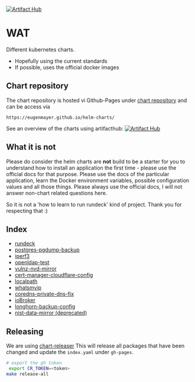 [![Artifact Hub](https://img.shields.io/endpoint?url=https://artifacthub.io/badge/repository/eugen)](https://artifacthub.io/packages/search?repo=eugen)

# WAT

Different kubernetes charts.

- Hopefully using the current standards
- If possible, uses the official docker images

## Chart repository

The chart repository is hosted vi Github-Pages under [chart repository](https://github.com/EugenMayer/helm-charts/tree/gh-pages)
and can be access via

`https://eugenmayer.github.io/helm-charts/`

See an overview of the charts using artifacthub: [![Artifact Hub](https://img.shields.io/endpoint?url=https://artifacthub.io/badge/repository/eugen)](https://artifacthub.io/packages/search?repo=eugen)

## What it is not

Please do consider the helm charts are **not** build to be a starter for you to understand how to install an application the first time - please use the official docs for that purpose.
Please use the docs of the particular application, learn the Docker environment variables, possible configuration values and all those things.
Please always use the official docs, I will not answer non-chart related questions here.

So it is not a 'how to learn to run rundeck' kind of project. Thank you for respecting that :)

## Index

- [rundeck](charts/rundeck)
- [postgres-pgdump-backup](charts/postgres-pgdump-backup)
- [iperf3](charts/iperf3)
- [openldap-test](charts/openldap-test)
- [vulnz-nvd-mirror](charts/vulnz-nvd-mirror)
- [cert-manager-cloudflare-config](charts/cert-manager-cloudflare-config)
- [localpath](charts/localpath)
- [whatsmyip](charts/whatsmyip)
- [coredns-private-dns-fix](charts/coredns-private-dns-fix)
- [ioBroker](charts/iobroker)
- [longhorn-backup-config](charts/longhorn-backup-config)
- [nist-data-mirror (deprecated)](charts/nist-data-mirror)

## Releasing

We are using [chart-releaser](https://github.com/helm/chart-releaser)
This will release all packages that have been changed and update the `index.yaml` under `gh-pages`.

```bash
# export the gh token
 export CR_TOKEN=<token>
make release-all
```
